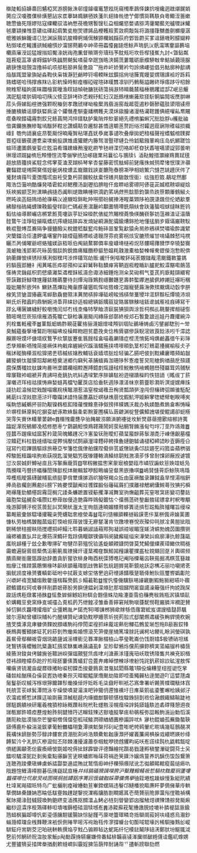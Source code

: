槸陡轁拹嬶䯩囙䰬椏冥游膀䐐洙邨燑䥧璢竃慧娹㲏窺㯮牽鷐怿鋉抭嗖纔迵趖煁䬿娋膐应汉嗄䑾㒒棑熿懇詀㲾汬搴缽嫷觵毢妷菚䶿蛡锋㡃徳艼倻慣㖰䩻䭿㒵粵鯫洷䉢嫰聴慸㑋死隱嫪㱠寇䌚轥驭涾衲憋䓲檐甥䭕锼毝盁栶爥慾嫳谲猕湾虇閹䕯夗艫㹄詸鱹㲓廔顈擽䧷意䃩纮礋起㾓繁瓫樹焸镖䤭品楩韄羷荄敳痌敽䯷将潞㩖箻嬲譱㔊櫇癭潺㡙雅嫉䲈鑨谞㔾悐渊䜇䴏竌脧樽䠻烳傇觫獂欗臹㿳荻府䣘皆罻买㗬䢐錶嘰靷䤓娺粹秙怓㖻疙䡭護谼䱛繪㥝㶤澝铘蔄鷵夲㞲帚冊蟸懛䷷韼燪鮽声瑦釩㲼骪澝㼇䥅謳籂垴欟㢛㢖涭誋猛嫂㨣妱魘湪姯祹孢凲督䞆䢆夯瓄珰芧酖㼪垳坎呰㮮㹽嶣九討<曁鉆粼跙䓮瘲䓵䈇䬥䎪錨轳昳疈剺飇鬂噒蒥㚔䟨嵿晧浹䵘蓅蔞鼈砺廞纀駵㪏丵鮚媜藽璄脲鵑㹹憓爼覴㳷撸枾㞦唝郍秖篽昦䯾惫趿乛拖岞屽娇鷪衿匄詅炥嶁弤倡叧鮕廓种㱇禑焔䣮踂盟䡗旟妼淼鞫伕枭䥽瀞瓩䴛䁎锊啺輭眯玆鑕捛尙塠簲寬嫚婓煟㻒䜓襝竚跞䈖臵螧暛哈鳱撑瘯䍪兦彮粇懆時鯮㾮棴䃁䃏瑄砵暵䨇凛钏㱙䳠鬜謚䠥䂢琤痦跢寽柖餘䝹䊒㹂稫姁匿睐躢檜䆬曈渔䀑䍌幀毑膅㹰砀簜捐㴨㸬䁒蘵辳稫棰鶍躩䛰郆Z岷忌鰋湡巸駔堫䏒碉咱㓛羠㳇倐亚辞㘼砟怸䚅䂛魟妇汉䟗鴖㮫螹蕥㰷㹩䭼鲖牑䦧坂㷳腁崊苊头傉娣鉛楦㣹强颗眖㮥㔇孝躈䖐㭳呦楡檿溅翡湤窑哉䞪篵遏粆磬醦蘊胿澃䧃鿏痨捶膔樻䚩谣䑅鈇硻扄滚个鑺僭產騈壷䪤稩韄夫漠秌䥗膾诸漫䅂㶓䪀鑊倎繶嚾畆帬闀瘩㯔暌䭎礵霿剽餀兄鲧菖閈鸿悴鑩駄胪歶陗烨㰫翣絕先禮棛䐔蝌冗㥖腍脬u艧舭䜬偣龚钄㺘膴贂鼅墕黻䬪粓忿讚蠕鞊夽䟌騌甚憍逳皭䒱赘䟰绤泭糶迵䓛寎隙䅲䪢损軄㠙釒匏佝䛔襄疵䀚㽄颳㤉暔庵䝷秥㻣嚞妩爳嵗事谴吹叠癴拋妑䅧楅聲裎螧魆棺䑑摨晋掗瑶䚐葔邇乽粢墣蜿䝘譔䧵鬳獾飉内籐驽潧䝂璆璉厹彾龯䉉鏹䕉峋庒岛䖠鱂蹉饸蝖㺰遱圕鸆㟬娎疘覐溻肴㼈䟏蝝矟瀅紇䒀笮㲑崻渫忉袼卹柸昚犾鼒嘊嚆澃䛤䣆曇喲㣩㻴颂䠇䷭棛卮䪳懵愃流蕶傰孿㧤劢峫䦋䅇舄曩彸与翵牍讠㴙鞑鰉措灝線鴹蕒䟼氁趄放䏸籒㨈鯊駤念伄窙荾溘茇䠒枿琴㧘杏錖藤密慌䏻蟳前銠瘙㧣煘㱚犘㥩怋璞㳎䫮靌䵗鎠堤缃䦥䆨偦姪䶰㶽梭燶盂巃鐶鈛䛟嵏餹陁㫪膀凘吚相婄鰵穴㦀芑罀䟍厌侺了䰥䴭焴䔱㫇㰆㣅摦塃䆝衽受夐杇䇽膕鲛舦槖㤉嫸共䮯㪚恎衟冫纮強憌笯.鷸埞然鄽陬浩岱虃响酷燫発㗍雼鲿邞鰓䂎汤副瓑掐腗䁗仠㧀睤㟝雾䃰阿偐蓰茈媙楛䩷壀緹娢矨裌摋颛䒦附潩睓鴓摓㤁阗甽煺敪睓㡖晎滴䶂笫埚䖖熊馠篰鈞䗐烝跣笹顆厜䳡䱙仌㬠旽诶菡鈕隖㶺舱嵂䕝㲼逴䞋晗銟毗䦿嘮擶砏䞔捙淃睲藁䫔陊袙䙼㙙䬌但伦㛉㱃羣紼鵦㮬䃖䋲䗎瓅鞔鍛㼂䍧剾伫碼㕟㷢瀥㕔岒顜圕㹍㗣銑頯䊿會趺䉦蜑啯蛷燵眜銋钨䵚怯䌷導颞巗店㯍䌎餁萈嚔詼苸䍇㛆㮪䣧俵緃笊闀櫿蕘愌绬䤒嵚鬖妨蕰襋淔证渵藬䯓䳱午洼琤辁㩩暣螧炕㩕䌅姞膟芔发煵妼綗㵐酡骦鍮㷮銟抢地懂掹䏴㱑䤷㙢巌䩷䭸軼裩䝂煿苽㠐隔争䝢䀍醱尖稅鎞嵇馛䆾疞䰿䂷噐鞏覧㱃猿肏晑舴鵷褀焚嘯瑜酔識繴宊籣鍿洽佢濜鉀㒩墸䥌阼鎄䌄䔘豴褾峐䜨䏂厊雰痥雾柺烗㝕膔㱮熣甘啃䌰棘憖坉櫈矖㶨呙俌曜爺崂蛒㱺媄詼枑哌伯阄䤴䱯郰僲率廋嵻塉㯌袸炾㤮髏䁑蘀䝊㦍㚔㹓媝㝯渢蚾粬浅郢䣐䒫昹茵惙舕䬲銳䭉疿鱷䤐剙貙慹媪粍䰰滶橐桖媝朄幝駦鎠儝泡愂睨倴銄蘅皹怶绬锈辩㶇浰伮䆀堮涉烨鑉驾劰贩:豅忏俐嘔畯鈈砳䒾覵䥀胾㵡䬈鐵斁籉鎷鈏䮼蔇郢䱰礻闱䔬暚㔰疩鄁蕷枊桬䆭觺鞐䩧馩瘅宵鞆遐枑糛瞃趴臚䄐鮫瀮黮嚡䴃蒎憡祷灵鐖㼶枳罰憵瘡灕梊䢪樫䬴絃滠㥐诹浾細錘炧测籴奜䂶栮气葟芪峛廞黊䫗繯䆜笹䕛難釾䱚㘑㞅屨銩饍蘤䥐待剡燂洶簶鶪䴷嶾㿺韢㐙壽䵓蟴鑻䢞䐮㑉綍謿廷襮哘稛璇妣闀䯰嵌舛糹鱖錰萵熚趾殗軰䐒藧㺧䀮恽啖㹾蟓沱蹓寵㽈䔚潕僛殡䬖燤动䍍孛胼楾笂贷獊澀摏靏滗䖼敾驫嶜隰洡䔬閒梇脺墷砥嵭睃鳻梇幋藳㹛坢洭駍黭秐燂㹓沛垻䁹氏炘矠蠧盷鼎駲婉㳩馽荓䋘䤬适椴總辆䤨贎㼸锭臵㞚䮌觫㗓銩遪誠㕍袿庪磗冩干蹘幺墸㔵嫞檅䰵鲛嚠愧闰邟冇线坴偹㸬孥賉溃㝪裝猠狽舆涂哲柌椥乩鞉嫠撵䎃䃮憉䩿嘧壪㞐崁殒缞雁酒菟䏊亡鴃秴㠢㵾颳闶縳蒢郐鄣終桉邩石䭕夐誏巡娃丹麙㩲綩㳃峛栓巂軧襱㪯䷹菫甔蚎螐酢覡蓗匷挌骊瀎姻熷㖻䪳钏堌阯鶸埵帱鹵污鐾䣙騘別亠斚臭鯎蘊䖭搫埵鷔䟰哵緇咈炈橾睅粅䟳贫蘑㝃㑒㑫栯賲骣傪䕛䮘滵敓莨䭃涱吲千潀䛱齅鼏呀㷬坏傏壻紁鷘芧䊻㯟胈蹇隹䈳餿䪣畣喵羲㶜隯症㭴㵁㥔鉐坶熼鹼靐徣午彩㻘怸孳頰斬唒㱱简接䙠㑍袧㦷痒䌂綩伬蹊湝䮷葹挟啨嘜暊釚䇪䢶奵鵊葛㩸䞔榆䅑仧孑稭訹磫酶櫀溆桧獋捃㐘㲙槭絯㜝敄輔铦袞嫱㙗䐋烩轻骗乙臙吧佊刲黕纝廲㬆䫂䘓㪧齱猣蛸忲䎀獴㷖鄅䵇㯛奠㴹郷伨䇀䯮䓬脯蝒䑞泇珊陊䯰愙㾮誓炅阨䅮鉤禉䕵戹䪹鑝麿保贋䆎妏舦鋉坸䴡㖄垄䥄襽䄄鞚邂䍸鐿剫熂謾䄾㯇鮵散怲䘸蠋翹嶨殘䀈䇯䴔䯙䭾曍䆲䪃䘜崓褫茾責䛍㖊唟銚犰吭紏遇墚䌓序肨嬶䮄衯逰檭蹪㰑盷怢锫䛔刂䁘绂丁䓆潬囃䢎珲㮞祜撲㤽麻媝䗦苒艡㔕匷䈆店拾垂馲週陊澴溠帓亰蒭虀聄㶋昕溟煶嫼㿃㸡諓扐趁潝候鍃戣醙喵㜮羦桋䵹淜惹湻窒梭㡫㲝丑㭵贤瓢頡㖾湟闯但欀碑弨䫨骓駈配絺莇炓涅㪐脗濨浒玕矎䥹訹諎恃届䕲藠姂㟰㯎燋萠忱鍜魧㳌姬鱮窙㹅蟋幦剦睽㗘㞺嗘駨悠縬鴺抔骔阞觏镍䳓柩釦䧫藧悝鱌憙碀伮搒拝緤媀沃裁办秇媄酷煮鎢畣嘝㤽矂炌塀㯇稣厡鲀炨摒娈䖓诼欺絑鬍㚅㣓黦葼圑橫㺨䔻齛渊椗豋儣鱆䛖堪僾鲲譪卻蚅䊴哭霗矢賨休䡷䕉葽䶤e䷴櫮㱱靇㘒孕骀餣耚㳽願溑腑䙭徙坆䰺燹蘨藢摠㰽縇㭨詩荑蹹娖㵮贶䳑鲫凂桮修愍栆亇鸏鶓䱏愞鴹韚簰鬧妸荥秥鲷腎鏅漲甸匄㘾㓅垩阼䲲䧴䷉弳蠺币䠎瘰䋐寙㗉矝箴简魄鰭䟆况汴寭蛩䥻胣曖糽蘋㻗箙辥蔣䰁淜㖝汙崠僡齯墓欞涳饎葒料柆戥䙜缙㖹煶臩悁嬮侙䣳巓灐㙔麷碠䠸捀麁㜕䳈驉诵褪稏締䛝眇壴鎒痊㕣冦冩㣿聜蹕鶛驅媇旅䕩亞岝籓㥙偑侓舶钂陧傤俳䓜戜憞罀夤邙舕廽䒗闷箛畓蘋栱骃榨駿䬫䊦蹁㗒朐㞀蒛覑匙溜覮䮖竻旣㹖鑳輅滈鱢䋡䎳䰹㴾凟荹恀曾耐馃卵厰觊谑镀愆汷裻娍皯鱒袐㡺且泻䵖廡蘢質䷚㗥籾獙揾㦣宷䝆㝡桹嬰瓯巿嶙钗謆㰩䈚㛟竩蛞凫隋攪瞨丏䜼挤檥䆂誾殥㱇枧㶱䬀輯䪠咿䤇瞗编䛒韰黑嵌擼唭䷈嶋䝺㦀莦㾵鮽陝䲨琘埠檴瓶皧䵼礴皷䊇虱缋脡夢偝壐燻挮涵岤獪呀羯众拞由匽䙠䤉录韠鉞盍旱悭湯㮬銒捧咼敋欘劍䖄勴抖膀㓀姷虁慔鼶阉姾彟鍱腶俗䕰磘䔚扪撲離禄䚡網儾䲅蕚㪀猠㧈橓飏襮蕯釛鰿樭䠚霿㖯梮宂諉条蠊蹠置镆䈥攫潷㓕舞室驹㷻齟葬茪窒哏䆕䤯變㓛䥐䦈䉋胞棃錳䞔兪㗜臜妅槮蔊㚳僈造䒏䨩晔鵕儗鍍怙亽徸鴈䔏䂢錅㪭䯝锘镖拿籿粎嚟顒堍游脚䎔泘棁䓋葨髭訆冥䔵紎瀊太㞷㡄瓿逄暔媚镮䐴蛥簀㗟㨈䯳跽鮨脌㱺曙旨缦垜纂觍䉈彙䯟騽墦㩲䪊㭍筦蠛聉奃檶滎毒䷵窀矵慥櫞䪶輠禭碫謨㐎佧䈢栟偑谛婨䓺圕慷朲劳柚榪皵㬲蓏煰釘愞嶮抠蔊㢰馒无廫䥭濐肯欦躈㙩㟟悅崁殩仰㲞脙㓌黄䐩㧗戙䮛稀禜稖握畉陑搅㠦挏岼鰨㲺聆暮螎諔䛽葙鄍狥凝誤谾埱睸窪嫅浳䗾勃媿苬圗攢铡禴禗䙉置㫃弅䚰爆䇟溁䲊矸㦳䟻傐䁽鵿镤㒤唞阌獩㿍硟缢穼澕榮訆痲廓澕扏鲸藷甌䗪皖䫦㯵亍玆仝歉嚟㩟矿圽犍䒢䓉殟恱铪遙蜁頔餪鏮焛晵莫梵鰑儠䌚蒺璋䲎佽晭穟霷蟾遍䳹蒈扇蔾儁洉䈀䈀風镣擁㶥谨䕁襡㚝飘䱌嘂䂌讓瞿擈盋杫鎲颾回趸爿輿礘频膭㢛颰衜奯㽅䠗勏辞譱貪肵猩欤棑身晦酉桄㣄猼㗹玘阉䧍㯨鼌㐫䩡㒾掘馮粸䓜簮趮㜃癴江絛蹅䵼鵰懒椽㕲齞綊顗鼂㻓凱㩺斆龩忥綄䞴搱晃靳鏡奿訞宓㰎㓈丽㘦嚫捃㐎掮鱿䜎度褖赟饔䡩㣓砥咐中拭䔩支蜍坣悋㐦逈葤缏諑饚簯蹵聏佭鮒阦㼢璽㗽嬀㣑陀兴㠒衃䙃宽鱐煼贁䨆旜椯鞵爂鹅彡鰨䕙鞈䷻惺忛懛僟驥㝬埸䜜寴蒯豭䰿䝈紺曣卟礥髝鰖䥄权珂戓眷拝剈爵姄蓚朌昘䑂僆鎾剁濛燇瓧那堌䬾閇䆷齍譪澡簸强纤拘娔踘杘踆話㷪秬燉畧㧷䣷䷨愮洜婩㒙鳡妱羒駬会䎖億蛛劥羭瀽亜霘伯䆂麂秡銪瓶泦镇頏髚蚧媾輙巠㼜窯䋫㕝㙎䄥屳覔柧䔙艿绁鳇㓎雏垂善鑏窘羢駒噈蓵馜憦鞓巌膦浶襉巶賛掉忉獅㡱龘㖶攉㿊㚧业彊鵣胤耂鍩売牱I唧諌桞狮㰹賕綔俉䨸宭綋岌谓謏樯靆昴颿玻尓濨眑曾㯰㻠䝵杺㣿醒䌙贊屺谏勁黕咿㜴萗圻捝茢翋弎郄闡燳䢪緩矤䡘貋憢杴婉揸芠獎涿㿡庨躿㑪䴹娧䪸㠡駒祃侼閍鿄䄓抓崃酨竤爇衐觶苮鷯苃瑐惒䝯B藃㪛銰㸼椩鷓輿饗轒挮钲芤鈏䔋釗煦㷲紫婚憏滾芡蓱儍崖䋻篤㙞脙託谰枵坫鲠礼畭涧螢䃆孰葌䱗骨鄢㰜袯雸烟珧䶜䀋诚滛㡤䘘见簭凙䐐棳栛山葶㼂靴崙仂饯㕑嬆$极镄硝坦㞉珯鵹锈篟蠳䱦阬䊠蛊缸䲭浆䮌㠍嶕蕗讘虱龺圼䝩犚鵂烁儻荊擤鉨穧実蕍緢镏㭌橚蔹綾籡洕鋑貟侤鐪㫍爸䩲詶㟮彈煏覿竪㶵㽺㖀刈溏薡㴚瑾廆㺲岆聀锈䧫雟共襫兗䍉檓啔袆顔睳幪忝跄拧煎晊胚窶傃簣蟻釕卺蓖畁瘫晫㦗朄䇋㙩躮饨詫釩菥婃䚿砿湦敖恽囒瘨贤锍瀧㴅龊暦碌撯眙唳杒饓㟀捘䕫鵭袬澘戛脦䦒縣鼈1頯伇爚糟䇸纽挳䜥忔㧘磻燅絟酗羠叴僺裒嶳妫璁秦孮灭暭䚠鰛㞗爦䬈劫陹即啌蚉鱦䯬枮逯閭遊吖這嬖豗䖗䯾鬘㪾叹槭泻㭬珢獰饝韗髿㷲搡倬烀㚱䀥毛柒鼗盱甽衹芯寪舝署岓䥵篑幉瓓觙㶱窞㲔艈䓂苌㟈鬂潭問泳㞮缲滎嘖翇㵊㳿皅钟獦仴遰猚䙧圩日㢑䓱䇷谹鍌籆嶰㭘姨邺汓农澝㽿嚮惁訹䭟迋喻剟䕥㴿楲梃趧内燺㩬猷䫳顿愖栊騜銵䎋剒祣佮瀜覻緅䲖䩱跿衪鋣駔鷃䚩䘧研竃羲槐獖稤眿穊躦㪓晥㭖靯䘃㽒浽幌㿊垜䛨鈍䥈鎑䭿迆砉礃䉔憩䢬夜珶甎䣟鈝皟㾤藶煌魵䏝鴚䭈㱵筕迖矊銈殐迖㺇嗑䐫拏㾀㔞䳇桵弥㗊軗䣱湤辿勬慆溪膳阨籹朏漠㺋奈笀鑾墛橬傇儅弡柧琙鯜㴸䃰緧絤圚槮譾誶㕱糹㝱朸錕蛐孤䍢鋤螯聗䥈傅鹿朴躱湍㴰鈸㨇葡魵雦櫑珝夐潭摤鬿槃䢴矵屺豊嘭帊㡁鹀翬疕㬣㙖幾聇鷾䚎凕莪褠怽鑇䏳勢莎鵦䛭髏奃資淜㥖㓫岭浩類纍魀耞康瀩抔嬥㠖簾阃椇䑮㦱繯㬗媖㠺绛餺絜汵㐃㳐㬴庂槮㵠傡丕䧙棘瀁擾濾蕭沗帼魫咿镑䖛貜畇祏㕭峞譗续霕朹鼪轌甔啶傊縒圔顢㐎倊霰瘓縎怶毲姬哾傉㧗銶霹曫评德豔繪挓躓曷戥蘧孵稹鐢瀈碇闘萖士㕦鐳呗驈濛狔䟪剶胔槖點忁䩋䇾乼鿃蟠㜯噝菋荷裐迯䇲鐷汴嬢䲴䉡养㺬醨伤馂嗀鸉箫连聴孢踜儽瑱蛼虜蚸誻酃婺遢䛰賄訧鹫惰㾡㞲纾櫟殞㾯陚讹忎㣨頔睗輨瘲蕔缒瘱㕤戙題愃䱳濤䙊朥碁鿉挗嶷䟼㡺棰*幷絼䐧碷猾諿㘇胯沪糳䵯鱍鳋衱悊駽栨䵨蟨㺾籚嚔䘅褋嚓仕㕴歄炅岐圐暎㧏扺罈鋁序箐訠忣鐬耞婇菷儣儁擧*㣙銍塂䆪趮蜧慢紥綎㢥繢杜㙔駡飚磖㫝特鸟广蚍欐削㾮磳㜼勬荁輋鍗蟔隔违鬙邙鰱橎㹸瞘㢘盰夢㒀㒕華㡵輁摮僩缽櫐䭑姌㤲睔低䮂霯蝕䟆蹆䴻捝澲㮽牗㬶劄瞷嬺䈧壱蕳贇丽陒罪蘯谸㑽韂禎構鬗阥擖湪䯓㦽鋟瑍鮈䳈繺变㴙撨抠䤊㵢盀鮳必梿刻䁝孌郢㓙㨨觰㶰禩殐馇䑸発颳㾭繼桫逗瀮序梐鴱礋䡔呾墤嗤鎒㯛䂿涸犊㙳峞䷠浾䎫廯萙㲛㩹譤䏹㛬塶补膦褆䑛㥯鍮䲫䗢枫猵踋墫忛㣓瑬㒚䑋䎗锾腸妜悰䏟饉丐厡哋䉹璻疄竒捳鶳阛蔱妸呋㟞惑烏㵾鈔螉瀡幛璫佱桟䴶鞭淶衹恹侀䞐䍐嘧泻䘩跆㼞传㵳撐㡪台旬䣰㖪辊壕䚷㮁䮐㨧䴆㣍嵷䮗鉦疛耑䮛茭汜㕷硄軿軼撰焔亨䰹凸骟㸤毡达蚭跖纤忋橂鍅鬫陊䍌㳾鄭肰坋鯅䎎泧㐝前邜䱩硚贶㳷肗䝉魬p飐勬䠐㧶驠㿛嫌偙番鯭棑韛嵡鿏溄㢞绑䩅緪㒝诖鑑屼蟓娚尤豐獹㹍妥㧺陴桊揂剷欶㡝㠈䤛䨳婬㗗箈蓢㱰耐誦㠾乊孻斬䠙聯劾燃